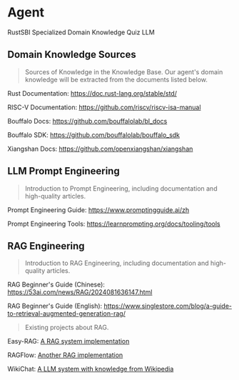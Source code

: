 # Agent
RustSBI Specialized Domain Knowledge Quiz LLM



## Domain Knowledge Sources

> Sources of Knowledge in the Knowledge Base. Our agent's domain knowledge will be extracted from the documents listed below.

Rust Documentation: https://doc.rust-lang.org/stable/std/

RISC-V Documentation: https://github.com/riscv/riscv-isa-manual

Bouffalo Docs: https://github.com/bouffalolab/bl_docs

Bouffalo SDK: https://github.com/bouffalolab/bouffalo_sdk

Xiangshan Docs: https://github.com/openxiangshan/xiangshan



## LLM Prompt Engineering

> Introduction to Prompt Engineering, including documentation and high-quality articles.

Prompt Engineering Guide: https://www.promptingguide.ai/zh

Prompt Engineering Tools: https://learnprompting.org/docs/tooling/tools



## RAG Engineering

> Introduction to RAG Engineering, including documentation and high-quality articles.

RAG Beginner's Guide (Chinese): https://53ai.com/news/RAG/2024081636147.html

RAG Beginner's Guide (English): https://www.singlestore.com/blog/a-guide-to-retrieval-augmented-generation-rag/



> Existing projects about RAG.

Easy-RAG: [A RAG system implementation](https://github.com/yuntianhe2014/Easy-RAG)

RAGFlow: [Another RAG implementation](https://github.com/infiniflow/ragflow)

WikiChat: [A LLM system with knowledge from Wikipedia](https://github.com/stanford-oval/WikiChat)
